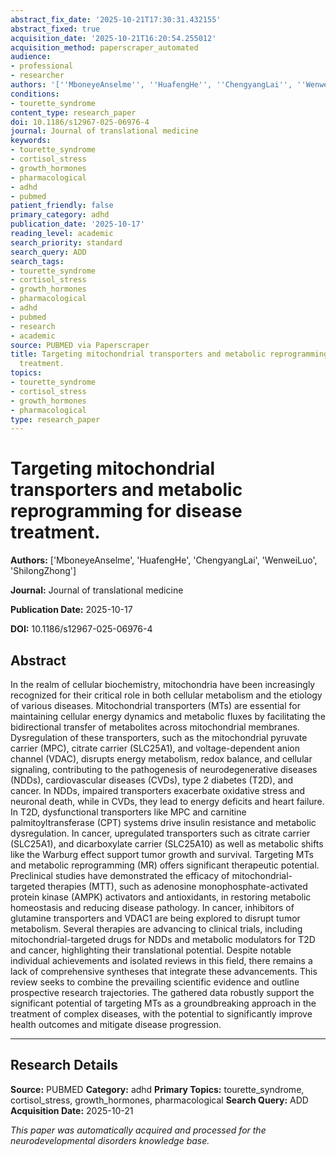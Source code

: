 ```yaml
---
abstract_fix_date: '2025-10-21T17:30:31.432155'
abstract_fixed: true
acquisition_date: '2025-10-21T16:20:54.255012'
acquisition_method: paperscraper_automated
audience:
- professional
- researcher
authors: '[''MboneyeAnselme'', ''HuafengHe'', ''ChengyangLai'', ''WenweiLuo'', ''ShilongZhong'']'
conditions:
- tourette_syndrome
content_type: research_paper
doi: 10.1186/s12967-025-06976-4
journal: Journal of translational medicine
keywords:
- tourette_syndrome
- cortisol_stress
- growth_hormones
- pharmacological
- adhd
- pubmed
patient_friendly: false
primary_category: adhd
publication_date: '2025-10-17'
reading_level: academic
search_priority: standard
search_query: ADD
search_tags:
- tourette_syndrome
- cortisol_stress
- growth_hormones
- pharmacological
- adhd
- pubmed
- research
- academic
source: PUBMED via Paperscraper
title: Targeting mitochondrial transporters and metabolic reprogramming for disease
  treatment.
topics:
- tourette_syndrome
- cortisol_stress
- growth_hormones
- pharmacological
type: research_paper
---
```


# Targeting mitochondrial transporters and metabolic reprogramming for disease treatment.

**Authors:** ['MboneyeAnselme', 'HuafengHe', 'ChengyangLai', 'WenweiLuo', 'ShilongZhong']

**Journal:** Journal of translational medicine

**Publication Date:** 2025-10-17

**DOI:** 10.1186/s12967-025-06976-4

## Abstract

In the realm of cellular biochemistry, mitochondria have been increasingly recognized for their critical role in both cellular metabolism and the etiology of various diseases. Mitochondrial transporters (MTs) are essential for maintaining cellular energy dynamics and metabolic fluxes by facilitating the bidirectional transfer of metabolites across mitochondrial membranes. Dysregulation of these transporters, such as the mitochondrial pyruvate carrier (MPC), citrate carrier (SLC25A1), and voltage-dependent anion channel (VDAC), disrupts energy metabolism, redox balance, and cellular signaling, contributing to the pathogenesis of neurodegenerative diseases (NDDs), cardiovascular diseases (CVDs), type 2 diabetes (T2D), and cancer. In NDDs, impaired transporters exacerbate oxidative stress and neuronal death, while in CVDs, they lead to energy deficits and heart failure. In T2D, dysfunctional transporters like MPC and carnitine palmitoyltransferase (CPT) systems drive insulin resistance and metabolic dysregulation. In cancer, upregulated transporters such as citrate carrier (SLC25A1), and dicarboxylate carrier (SLC25A10) as well as metabolic shifts like the Warburg effect support tumor growth and survival. Targeting MTs and metabolic reprogramming (MR) offers significant therapeutic potential. Preclinical studies have demonstrated the efficacy of mitochondrial-targeted therapies (MTT), such as adenosine monophosphate-activated protein kinase (AMPK) activators and antioxidants, in restoring metabolic homeostasis and reducing disease pathology. In cancer, inhibitors of glutamine transporters and VDAC1 are being explored to disrupt tumor metabolism. Several therapies are advancing to clinical trials, including mitochondrial-targeted drugs for NDDs and metabolic modulators for T2D and cancer, highlighting their translational potential. Despite notable individual achievements and isolated reviews in this field, there remains a lack of comprehensive syntheses that integrate these advancements. This review seeks to combine the prevailing scientific evidence and outline prospective research trajectories. The gathered data robustly support the significant potential of targeting MTs as a groundbreaking approach in the treatment of complex diseases, with the potential to significantly improve health outcomes and mitigate disease progression.

---

## Research Details

**Source:** PUBMED
**Category:** adhd
**Primary Topics:** tourette_syndrome, cortisol_stress, growth_hormones, pharmacological
**Search Query:** ADD
**Acquisition Date:** 2025-10-21

*This paper was automatically acquired and processed for the neurodevelopmental disorders knowledge base.*

